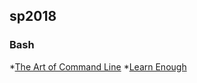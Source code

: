 ## sp2018

### Bash

*[The Art of Command Line](https://github.com/jlevy/the-art-of-command-line)
*[Learn Enough](https://www.learnenough.com/)